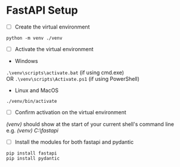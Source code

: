 # FastAPI Setup

- [ ] Create the virtual environment

`python -m venv ./venv`

- [ ] Activate the virtual environment
- Windows

`.\venv\scripts\activate.bat` (if using cmd.exe)  
OR `.\venv\scripts\Activate.ps1` (if using PowerShell)

- Linux and MacOS

`./venv/bin/activate`

- [ ] Confirm activation on the virtual environment

*(venv)* should show at the start of your current shell's command line  
e.g. *(venv) C:\fastapi*

- [ ] Install the modules for both fastapi and pydantic

`pip install fastapi`  
`pip install pydantic`
